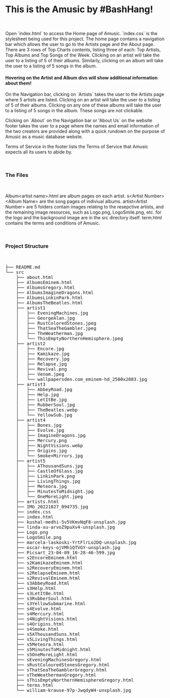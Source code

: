 <h1>This is the Amusic by #BashHang!</h1>
<br/>
<p>Open `index.html` to access the Home page of Amusic. `index.css` is the stylesheet being used for this project.
The home page contains a navigation bar which allows the user to go to the Artists page and the About page.
There are 3 rows of Top Charts contents, listing three of each: Top Artists, Top Albums and Top Songs of the Week.
Clicking on an artist will take the user to a listing of 5 of their albums. Similarly, clicking on an album will take the user to a listing of 5 songs in the album.</p>
<h4>Hovering on the Artist and Album divs will show additional information about them!</h4>
<p>On the Navigation bar, clicking on `Artists` takes the user to the Artists page where 5 artists are listed. Clicking on an artist will take the user to a listing of 5 of their albums. Clicking on any one of these albums will take the user to a listing of 5 songs in the album. These songs are not clickable.</p>
<p>Clicking on `About` on the Navigation bar or 'About Us` on the website footer takes the user to a page where the names and email information of the two creators are provided along with a quick rundown on the purpose of Amusic as a music database webste.</p>
<p>Terms of Service in the footer lists the Terms of Service that Amusic expects all its users to abide by.</p>  
<br/>
<h3>The Files</h3>
<br/>
<p>Album&lt;artist name&gt;.html are album pages on each artist. s&lt;Artist Number&gt;&lt;Album Name&gt; are the song pages of indiviual albums. artist&lt;Artist Number&gt; are 5 folders contain images relating to the resepctive artists, and the remaining image resources, such as Logo.png, LogoSmile.png, etc. for the logo and the background image are in the src directory itself. term.html contains the terms and conditions of Amusic.</p>
<br/>
<h3>Project Structure</h3>
<br/>
<pre>
├── README.md
└── src
    ├── about.html
    ├── AlbumsEminem.html
    ├── AlbumsGregory.html
    ├── AlbumsImagineDragons.html
    ├── AlbumsLinkinPark.html
    ├── AlbumsTheBeatles.html
    ├── artist1
    │   ├── EveningMachines.jpg
    │   ├── GeorgeAlan.jpg
    │   ├── RustColoredStones.jpeg
    │   ├── ThatSeaTheGambler.jpeg
    │   ├── TheWeatherman.jpg
    │   └── ThisEmptyNorthernHemisphere.jpeg
    ├── artist2
    │   ├── Encore.jpg
    │   ├── Kamikaze.jpg
    │   ├── Recovery.jpg
    │   ├── Relapse.jpg
    │   ├── Revival.png
    │   ├── Venom.jpeg
    │   └── wallpapersden.com_eminem-hd_2500x2083.jpg
    ├── artist3
    │   ├── AbbeyRoad.jpg
    │   ├── Help.jpg
    │   ├── LetItBe.jpg
    │   ├── RubberSoul.jpg
    │   ├── TheBeatles.webp
    │   └── YellowSub.jpg
    ├── artist4
    │   ├── Bones.jpg
    │   ├── Evolve.jpg
    │   ├── ImagineDragons.jpg
    │   ├── Mercury.png
    │   ├── NightVisions.webp
    │   ├── Origins.jpg
    │   └── Smoke+Mirrors.jpg
    ├── artist5
    │   ├── AThousandSuns.jpg
    │   ├── CastleOfGlass.jpg
    │   ├── LinkinPark.png
    │   ├── LivingThings.jpg
    │   ├── Meteora.jpg
    │   ├── MinutesToMidnight.jpg
    │   └── OneMoreLight.jpeg
    ├── artists.html
    ├── IMG_20221027_094735.jpg
    ├── index.css
    ├── index.html
    ├── kushal-medhi-5v5VKmvNqF8-unsplash.jpg
    ├── linda-xu-arvoZ9puXv4-unsplash.jpg
    ├── Logo.png
    ├── LogoSmile.png
    ├── marcela-laskoski-YrtFlrLo2DQ-unsplash.jpg
    ├── oscar-keys-ojVMh1QTVGY-unsplash.jpg
    ├── Picsart_23-04-09_16-28-46-599.jpg
    ├── s2EncoreEminem.html
    ├── s2KamikazeEminem.html
    ├── s2RecoveryEminem.html
    ├── s2RelapseEminem.html
    ├── s2RevivalEminem.html
    ├── s3AbbeyRoad.html
    ├── s3Help.html
    ├── s3LetItBe.html
    ├── s3RubberSoul.html
    ├── s3YellowSubmarine.html
    ├── s4Evolve.html
    ├── s4Mercury.html
    ├── s4NightVisions.html
    ├── s4Origins.html
    ├── s4Smoke.html
    ├── s5AThousandSuns.html
    ├── s5LivingThings.html
    ├── s5Meteora.html
    ├── s5MinutesToMidnight.html
    ├── s5OneMoreLight.html
    ├── sEveningMachinesGregory.html
    ├── sRustColouredStonesGregory.html
    ├── sThatSeaTheGamblerGregory.html
    ├── sTheWeathermanGregory.html
    ├── sThisEmptyNorthernHemisphereGregory.html
    ├── terms.html
    └── william-krause-97p-JwqdyW4-unsplash.jpg
</pre>